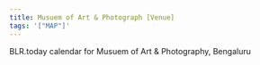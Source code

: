 ```yaml
---
title: Musuem of Art & Photograph [Venue]
tags: '["MAP"]'
--- 
```

BLR.today calendar for Musuem of Art & Photography, Bengaluru 
 
